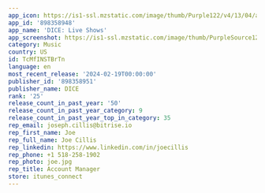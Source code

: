 ```yaml
---
app_icon: https://is1-ssl.mzstatic.com/image/thumb/Purple122/v4/13/04/ad/1304adf2-d3cd-ef0f-1bfd-aa2ccb78f1ef/AppIcon-0-0-1x_U007ephone-0-0-85-220.png/1024x1024bb.png
app_id: '898358948'
app_name: 'DICE: Live Shows'
app_screenshot: https://is1-ssl.mzstatic.com/image/thumb/PurpleSource126/v4/d7/bb/82/d7bb8253-67f6-ae37-f553-f8251e8f9899/4ece7f3e-fead-4971-be2f-7dc52a69c5b1_6.5_Inch_01_US.jpg/1242x2688bb.png
category: Music
country: US
id: TcMfINSTBrTn
language: en
most_recent_release: '2024-02-19T00:00:00'
publisher_id: '898358951'
publisher_name: DICE
rank: '25'
release_count_in_past_year: '50'
release_count_in_past_year_category: 9
release_count_in_past_year_top_in_category: 35
rep_email: joseph.cillis@bitrise.io
rep_first_name: Joe
rep_full_name: Joe Cillis
rep_linkedin: https://www.linkedin.com/in/joecillis
rep_phone: +1 518-258-1902
rep_photo: joe.jpg
rep_title: Account Manager
store: itunes_connect
---
```


